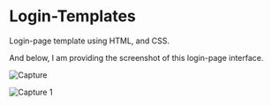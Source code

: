 # Login-Templates
Login-page template using HTML, and CSS.

And below, I am providing the screenshot of this login-page interface.



![Capture](https://user-images.githubusercontent.com/78653915/123900235-5469d880-d986-11eb-9a72-e8815d4b1525.JPG)


![Capture 1](https://user-images.githubusercontent.com/78653915/123900533-d954f200-d986-11eb-966e-b3976df5376b.JPG)
